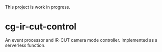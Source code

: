 This project is work in progress.
# cg-ir-cut-control
An event processor and IR-CUT camera mode controller.
Implemented as a serverless function.
